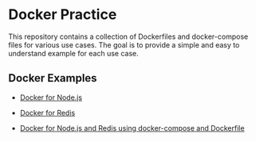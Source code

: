 # Docker Practice

This repository contains a collection of Dockerfiles and docker-compose files for various use cases. The goal is to provide a simple and easy to understand example for each use case.

## Docker Examples

- [Docker for Node.js](docker-nodejs/README.md)

- [Docker for Redis](docker-redis/README.md)

- [Docker for Node.js and Redis using docker-compose and Dockerfile](docker-nodejs-redis/README.md)
